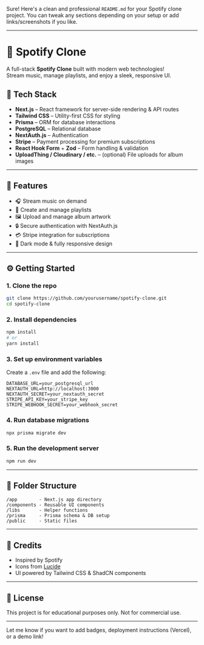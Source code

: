 Sure! Here's a clean and professional `README.md` for your Spotify clone project. You can tweak any sections depending on your setup or add links/screenshots if you like.

---

# 🎵 Spotify Clone

A full-stack **Spotify Clone** built with modern web technologies!  
Stream music, manage playlists, and enjoy a sleek, responsive UI.

## 🚀 Tech Stack

- **Next.js** – React framework for server-side rendering & API routes
- **Tailwind CSS** – Utility-first CSS for styling
- **Prisma** – ORM for database interactions
- **PostgreSQL** – Relational database
- **NextAuth.js** – Authentication
- **Stripe** – Payment processing for premium subscriptions
- **React Hook Form** + **Zod** – Form handling & validation
- **UploadThing / Cloudinary / etc.** – (optional) File uploads for album images

---

## 🌟 Features

- 🎧 Stream music on demand
- 📝 Create and manage playlists
- 🖼️ Upload and manage album artwork
- 🔒 Secure authentication with NextAuth.js
- 💳 Stripe integration for subscriptions
- 🌙 Dark mode & fully responsive design

---

## ⚙️ Getting Started

### 1. Clone the repo

```bash
git clone https://github.com/yourusername/spotify-clone.git
cd spotify-clone
```

### 2. Install dependencies

```bash
npm install
# or
yarn install
```

### 3. Set up environment variables

Create a `.env` file and add the following:

```
DATABASE_URL=your_postgresql_url
NEXTAUTH_URL=http://localhost:3000
NEXTAUTH_SECRET=your_nextauth_secret
STRIPE_API_KEY=your_stripe_key
STRIPE_WEBHOOK_SECRET=your_webhook_secret
```

### 4. Run database migrations

```bash
npx prisma migrate dev
```

### 5. Run the development server

```bash
npm run dev
```

---

## 📁 Folder Structure

```
/app        - Next.js app directory
/components - Reusable UI components
/libs       - Helper functions
/prisma     - Prisma schema & DB setup
/public     - Static files
```

---

## 🙌 Credits

- Inspired by Spotify
- Icons from [Lucide](https://lucide.dev/)
- UI powered by Tailwind CSS & ShadCN components

---

## 📜 License

This project is for educational purposes only. Not for commercial use.

---

Let me know if you want to add badges, deployment instructions (Vercel), or a demo link!
